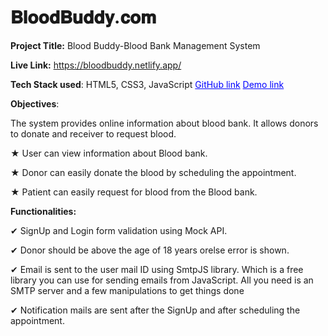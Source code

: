 # 𝐁𝐥𝐨𝐨𝐝𝐁𝐮𝐝𝐝𝐲.𝐜𝐨𝐦


**Project Title:**
Blood Buddy-Blood Bank Management System

**Live Link:** https://bloodbuddy.netlify.app/

**Tech Stack used**: HTML5, CSS3, JavaScript
<a href="https://github.com/nandeeshsmysorematt/BloodbuddyPro" style="color: blue; text-decoration: underline;">GitHub link</a>
<a href="https://bloodbuddy.netlify.app/" style="color: blue; text-decoration: underline;">Demo link</a>

**Objectives**:

The system provides online information about blood bank. It allows donors to donate and
receiver to request blood.

★ User can view information about Blood bank.

★ Donor can easily donate the blood by scheduling the appointment.

★ Patient can easily request for blood from the Blood bank.

**Functionalities:**

✔ SignUp and Login form validation using Mock API.

✔ Donor should be above the age of 18 years orelse error is shown.

✔ Email is sent to the user mail ID using SmtpJS library. Which is a free library you can use for sending emails from JavaScript. All you need is an SMTP server and a few manipulations to get things done 
   
✔ Notification mails are sent after the SignUp and after scheduling the appointment.  

